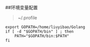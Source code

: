 ##环境变量配置
> ~/.profile
```
export GOPATH=/home/liuyibao/Golang
if [ -d "$GOPATH/bin" ] ; then
    PATH="$GOPATH/bin:$PATH"
fi
```
